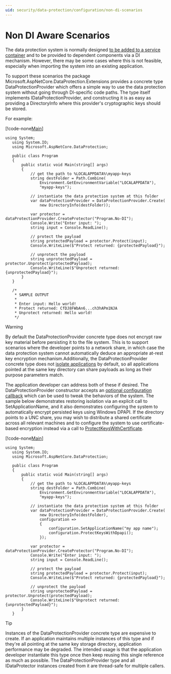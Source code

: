 ```yaml
---
uid: security/data-protection/configuration/non-di-scenarios
---
```

# Non DI Aware Scenarios

The data protection system is normally designed [to be added to a service container](../consumer-apis/overview.md) and to be provided to dependent components via a DI mechanism. However, there may be some cases where this is not feasible, especially when importing the system into an existing application.

To support these scenarios the package Microsoft.AspNetCore.DataProtection.Extensions provides a concrete type DataProtectionProvider which offers a simple way to use the data protection system without going through DI-specific code paths. The type itself implements IDataProtectionProvider, and constructing it is as easy as providing a DirectoryInfo where this provider's cryptographic keys should be stored.

For example:

[!code-none[Main](non-di-scenarios/_static/nodisample1.cs)]

````none
using System;
   using System.IO;
   using Microsoft.AspNetCore.DataProtection;

   public class Program
   {
       public static void Main(string[] args)
       {
           // get the path to %LOCALAPPDATA%\myapp-keys
           string destFolder = Path.Combine(
               Environment.GetEnvironmentVariable("LOCALAPPDATA"),
               "myapp-keys");

           // instantiate the data protection system at this folder
           var dataProtectionProvider = DataProtectionProvider.Create(
               new DirectoryInfo(destFolder));

           var protector = dataProtectionProvider.CreateProtector("Program.No-DI");
           Console.Write("Enter input: ");
           string input = Console.ReadLine();

           // protect the payload
           string protectedPayload = protector.Protect(input);
           Console.WriteLine($"Protect returned: {protectedPayload}");

           // unprotect the payload
           string unprotectedPayload = protector.Unprotect(protectedPayload);
           Console.WriteLine($"Unprotect returned: {unprotectedPayload}");
       }
   }

   /*
    * SAMPLE OUTPUT
    *
    * Enter input: Hello world!
    * Protect returned: CfDJ8FWbAn6...ch3hAPm1NJA
    * Unprotect returned: Hello world!
    */

   ````

>[!WARNING]
> By default the DataProtectionProvider concrete type does not encrypt raw key material before persisting it to the file system. This is to support scenarios where the developer points to a network share, in which case the data protection system cannot automatically deduce an appropriate at-rest key encryption mechanism.Additionally, the DataProtectionProvider concrete type does not [isolate applications](overview.md#data-protection-configuration-per-app-isolation) by default, so all applications pointed at the same key directory can share payloads as long as their purpose parameters match.

The application developer can address both of these if desired. The DataProtectionProvider constructor accepts an [optional configuration callback](overview.md#data-protection-configuration-callback) which can be used to tweak the behaviors of the system. The sample below demonstrates restoring isolation via an explicit call to SetApplicationName, and it also demonstrates configuring the system to automatically encrypt persisted keys using Windows DPAPI. If the directory points to a UNC share, you may wish to distribute a shared certificate across all relevant machines and to configure the system to use certificate-based encryption instead via a call to [ProtectKeysWithCertificate](overview.md#configuring-x509-certificate).

[!code-none[Main](non-di-scenarios/_static/nodisample2.cs)]

````none
using System;
   using System.IO;
   using Microsoft.AspNetCore.DataProtection;

   public class Program
   {
       public static void Main(string[] args)
       {
           // get the path to %LOCALAPPDATA%\myapp-keys
           string destFolder = Path.Combine(
               Environment.GetEnvironmentVariable("LOCALAPPDATA"),
               "myapp-keys");

           // instantiate the data protection system at this folder
           var dataProtectionProvider = DataProtectionProvider.Create(
               new DirectoryInfo(destFolder),
               configuration =>
               {
                   configuration.SetApplicationName("my app name");
                   configuration.ProtectKeysWithDpapi();
               });

           var protector = dataProtectionProvider.CreateProtector("Program.No-DI");
           Console.Write("Enter input: ");
           string input = Console.ReadLine();

           // protect the payload
           string protectedPayload = protector.Protect(input);
           Console.WriteLine($"Protect returned: {protectedPayload}");

           // unprotect the payload
           string unprotectedPayload = protector.Unprotect(protectedPayload);
           Console.WriteLine($"Unprotect returned: {unprotectedPayload}");
       }
   }

   ````

>[!TIP]
> Instances of the DataProtectionProvider concrete type are expensive to create. If an application maintains multiple instances of this type and if they're all pointing at the same key storage directory, application performance may be degraded. The intended usage is that the application developer instantiate this type once then keep reusing this single reference as much as possible. The DataProtectionProvider type and all IDataProtector instances created from it are thread-safe for multiple callers.
